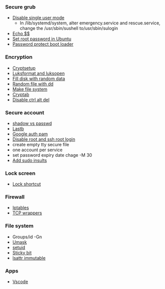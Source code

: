 ### Secure grub
- [Disable single user mode](https://askubuntu.com/questions/1011368/how-can-i-protect-against-single-user-mode)
    - In /lib/systemd/system,  alter emergency.service and rescue.service, change the /usr/sbin/sushell to/usr/sbin/sulogin 
- [Echo $$](https://unix.stackexchange.com/questions/186119/what-is-the-meaning-of-the-number-displayed-by-echo)
- [Set root password in Ubuntu](https://askubuntu.com/questions/155278/how-do-i-set-the-root-password-so-i-can-use-su-instead-of-sudo)
- [Password protect boot loader](https://www.howtogeek.com/102009/how-to-password-protect-ubuntus-boot-loader/)

### Encryption
- [Cryptsetup](https://www.ibm.com/docs/en/order-management-sw/10.0?topic=considerations-encrypting-data-partitions-using-luks)
- [Luksformat and luksopen](https://linux.die.net/man/8/cryptsetup)
- [Fill disk with random data](https://linuxconfig.org/hard-drive-shredding-on-linux)
- [Random file with dd](https://superuser.com/questions/470949/how-do-i-create-a-1gb-random-file-in-linux)
- [Make file system](https://access.redhat.com/documentation/en-us/red_hat_enterprise_linux/7/html/storage_administration_guide/ch-ext4)
- [Cryptab](https://www.freedesktop.org/software/systemd/man/crypttab.html)
- [Disable ctrl alt del](https://www.linuxtechi.com/disable-reboot-using-ctrl-alt-del-keys/)

### Secure account
- [shadow vs passwd](https://unix.stackexchange.com/questions/461022/what-is-the-difference-between-etc-shadow-and-etc-passwd#:~:text=The%20major%20difference%20is%20that,and%20the%20password%20expiry%20data.)
- [Lastb](https://community.hpe.com/t5/System-Administration/difference-between-last-and-lastb/td-p/4415301#:~:text=last%20searches%20backwards%20through%20file,all%20the%20bad%20login%20attempts.)
- [Google auth pam](https://www.tecmint.com/enable-two-factor-authentication-in-ubuntu/)
- [Disable root and ssh root login](https://www.tecmint.com/disable-root-login-in-linux/)
- create empty tty secure file
- one account per service
- set password expiry date chage -M 30 <acct name>
- [Add sudo insults](https://www.tecmint.com/sudo-insult-when-enter-wrong-password/)

### Lock screen
- [Lock shortcut](https://askubuntu.com/questions/1242110/after-upgrading-to-ubuntu-20-04-lockscreen-not-working)
### Firewall
- [Iptables](https://www.digitalocean.com/community/tutorials/iptables-essentials-common-firewall-rules-and-commands)
- [TCP wrappers](https://www.tecmint.com/secure-linux-tcp-wrappers-hosts-allow-deny-restrict-access/)

### File system
- Groups/id -Gn
- [Umask](https://www.liquidweb.com/kb/what-is-umask-and-how-to-use-it-effectively/)
- [setuid](https://attack.mitre.org/techniques/T1548/001/)
- [Sticky bit](https://www.thegeekstuff.com/2013/02/sticky-bit/)
- [lsattr immutable](https://www.tecmint.com/chattr-command-examples/)


### Apps
- [Vscode](https://linuxize.com/post/how-to-install-visual-studio-code-on-ubuntu-20-04/)
